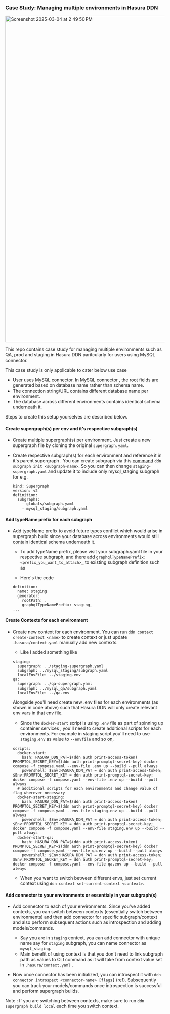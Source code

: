 ### Case Study: Managing multiple environments in Hasura DDN

<img width="1027" alt="Screenshot 2025-03-04 at 2 49 50 PM" src="https://github.com/user-attachments/assets/dbdb4946-6995-4b61-a395-0955aadea0bf" />

This repo contains case study for managing multiple environments such as QA, prod and staging in Hasura DDN paritcularly for users using MySQL connector.

This case study is only applicable to cater below use case

- User uses MySQL connector. In MySQL connector , the root fields are generated based on database name rather than schema name.
- The connection string/URL contains different database name per environment.
- The database across different environments contains identical schema underneath it.

Steps to create this setup yourselves are described below.

#### Create supergraph(s) per env and it's respective subgraph(s)

- Create multiple supergraph(s) per environment. Just create a new supergraph file by cloning the original `supergraph.yaml`.

- Create respective subgraph(s) for each environment and reference it in it's parent supergraph . You can create subgraph via this [command](https://hasura.io/docs/3.0/reference/cli/commands/ddn_subgraph_init) `ddn subgraph init <subgraph-name>`. So you can then change `staging-supergraph.yaml` and update it to include only mysql_staging subgraph for e.g.

  ```
  kind: Supergraph
  version: v2
  definition:
    subgraphs:
      - globals/subgraph.yaml
      - mysql_staging/subgraph.yaml
  ```

#### Add typeName prefix for each subgraph

- Add typeName prefix to avoid future types conflict which would arise in supergraph build since your database across environments would still contain identical schema underneath it.

  - To add typeName prefix, please visit your subgraph.yaml file in your respective subgraph, and there add `graphqlTypeNamePrefix: <prefix_you_want_to_attach>_` to existing subgraph definition such as

  - Here's the code

  ```
  definition:
    name: staging
    generator:
      rootPath: .
      graphqlTypeNamePrefix: staging_
  ...
  ```

#### Create Contexts for each environment

- Create new context for each environment. You can run `ddn context create-context <name>` to create context or just update `.hasura/context.yaml` manually add new contexts.

  - Like I added something like

  ```
  staging:
    supergraph: ../staging-supergraph.yaml
    subgraph: ../mysql_staging/subgraph.yaml
    localEnvFile: ../staging.env
  qa:
    supergraph: ../qa-supergraph.yaml
    subgraph: ../mysql_qa/subgraph.yaml
    localEnvFile: ../qa.env
  ```

  Alongside you'll need create new .env files for each environments (as shown in code above) such that Hasura DDN will only create relevant env vars in that env file.

  - Since the `docker-start` script is using `.env` file as part of spinning up container services , you'll need to create additional scripts for each environments. For example in staging script you'll need to use `staging.env` as value to `--envfile` and so on,

  ```
  scripts:
    docker-start:
      bash: HASURA_DDN_PAT=$(ddn auth print-access-token) PROMPTQL_SECRET_KEY=$(ddn auth print-promptql-secret-key) docker compose -f compose.yaml --env-file .env up --build --pull always
      powershell: $Env:HASURA_DDN_PAT = ddn auth print-access-token; $Env:PROMPTQL_SECRET_KEY = ddn auth print-promptql-secret-key; docker compose -f compose.yaml --env-file .env up --build --pull always
    # additional scripts for each environments and change value of flag wherever necessary
    docker-start-staging:
      bash: HASURA_DDN_PAT=$(ddn auth print-access-token) PROMPTQL_SECRET_KEY=$(ddn auth print-promptql-secret-key) docker compose -f compose.yaml --env-file staging.env up --build --pull always
      powershell: $Env:HASURA_DDN_PAT = ddn auth print-access-token; $Env:PROMPTQL_SECRET_KEY = ddn auth print-promptql-secret-key; docker compose -f compose.yaml --env-file staging.env up --build --pull always
    docker-start-qa:
      bash: HASURA_DDN_PAT=$(ddn auth print-access-token) PROMPTQL_SECRET_KEY=$(ddn auth print-promptql-secret-key) docker compose -f compose.yaml --env-file qa.env up --build --pull always
      powershell: $Env:HASURA_DDN_PAT = ddn auth print-access-token; $Env:PROMPTQL_SECRET_KEY = ddn auth print-promptql-secret-key; docker compose -f compose.yaml --env-file qa.env up --build --pull always
  ```

  - When you want to switch between different envs, just set current context using `ddn context set-current-context <context>`.

#### Add connector to your environments or essentialy in your subgraph(s)

- Add connector to each of your environments. Since you've added contexts, you can switch between contexts (essentially switch between environments) and then add connector for specific subgraph/context and also perform subsequent actions such as introspection and adding models/commands.

  - Say you are in `staging` context, you can add connector with unique name say for `staging` subgraph, you can name connector as `mysql_staging`.
  - Main benefit of using context is that you don't need to link subgraph path as values to CLI command as it will take from context value set in `.hasura/context.yaml` .

- Now once connector has been initialized, you can introspect it with `ddn connector introspect <connector-name> [flags]` ([ref](https://hasura.io/docs/3.0/reference/cli/commands/ddn_connector_introspect)). Subsequently you can track your models/commands once introspection is successful and perform supergraph builds.

Note : If you are switching between contexts, make sure to run `ddn supergraph build local` each time you switch context.
